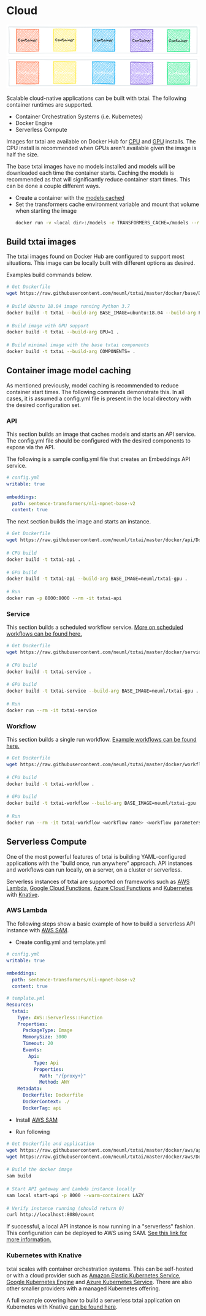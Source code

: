 # Cloud

![cloud](images/cloud.png#only-light)
![cloud](images/cloud-dark.png#only-dark)

Scalable cloud-native applications can be built with txtai. The following container runtimes are supported.

- Container Orchestration Systems (i.e. Kubernetes)
- Docker Engine
- Serverless Compute

Images for txtai are available on Docker Hub for [CPU](https://hub.docker.com/r/neuml/txtai-cpu) and [GPU](https://hub.docker.com/r/neuml/txtai-gpu) installs. The CPU install is recommended when GPUs aren't available given the image is half the size.

The base txtai images have no models installed and models will be downloaded each time the container starts. Caching the models is recommended as that will significantly reduce container start times. This can be done a couple different ways.

- Create a container with the [models cached](#container-image-model-caching)
- Set the transformers cache environment variable and mount that volume when starting the image
    ```bash
    docker run -v <local dir>:/models -e TRANSFORMERS_CACHE=/models --rm --it <docker image>
    ```

## Build txtai images

The txtai images found on Docker Hub are configured to support most situations. This image can be locally built with different options as desired.

Examples build commands below.

```bash
# Get Dockerfile
wget https://raw.githubusercontent.com/neuml/txtai/master/docker/base/Dockerfile

# Build Ubuntu 18.04 image running Python 3.7
docker build -t txtai --build-arg BASE_IMAGE=ubuntu:18.04 --build-arg PYTHON_VERSION=3.7 .

# Build image with GPU support
docker build -t txtai --build-arg GPU=1 .

# Build minimal image with the base txtai components
docker build -t txtai --build-arg COMPONENTS= .
```

## Container image model caching

As mentioned previously, model caching is recommended to reduce container start times. The following commands demonstrate this. In all cases, it is assumed a config.yml file is present in the local directory with the desired configuration set.

### API
This section builds an image that caches models and starts an API service. The config.yml file should be configured with the desired components to expose via the API.

The following is a sample config.yml file that creates an Embeddings API service.

```yaml
# config.yml
writable: true

embeddings:
  path: sentence-transformers/nli-mpnet-base-v2
  content: true
```

The next section builds the image and starts an instance.

```bash
# Get Dockerfile
wget https://raw.githubusercontent.com/neuml/txtai/master/docker/api/Dockerfile

# CPU build
docker build -t txtai-api .

# GPU build
docker build -t txtai-api --build-arg BASE_IMAGE=neuml/txtai-gpu .

# Run
docker run -p 8000:8000 --rm -it txtai-api
```

### Service
This section builds a scheduled workflow service. [More on scheduled workflows can be found here.](../workflow/schedule)

```bash
# Get Dockerfile
wget https://raw.githubusercontent.com/neuml/txtai/master/docker/service/Dockerfile

# CPU build
docker build -t txtai-service .

# GPU build
docker build -t txtai-service --build-arg BASE_IMAGE=neuml/txtai-gpu .

# Run
docker run --rm -it txtai-service
```

### Workflow
This section builds a single run workflow. [Example workflows can be found here.](../examples/#workflows)

```bash
# Get Dockerfile
wget https://raw.githubusercontent.com/neuml/txtai/master/docker/workflow/Dockerfile

# CPU build
docker build -t txtai-workflow . 

# GPU build
docker build -t txtai-workflow --build-arg BASE_IMAGE=neuml/txtai-gpu .

# Run
docker run --rm -it txtai-workflow <workflow name> <workflow parameters>
```

## Serverless Compute

One of the most powerful features of txtai is building YAML-configured applications with the "build once, run anywhere" approach. API instances and workflows can run locally, on a server, on a cluster or serverless.

Serverless instances of txtai are supported on frameworks such as [AWS Lambda](https://aws.amazon.com/lambda/), [Google Cloud Functions](https://cloud.google.com/functions), [Azure Cloud Functions](https://azure.microsoft.com/en-us/services/functions/) and [Kubernetes](https://kubernetes.io/) with [Knative](https://knative.dev/docs/).

### AWS Lambda

The following steps show a basic example of how to build a serverless API instance with [AWS SAM](https://github.com/aws/serverless-application-model).

- Create config.yml and template.yml

```yaml
# config.yml
writable: true

embeddings:
  path: sentence-transformers/nli-mpnet-base-v2
  content: true
```

```yaml
# template.yml
Resources:
  txtai:
    Type: AWS::Serverless::Function
    Properties:
      PackageType: Image
      MemorySize: 3000
      Timeout: 20
      Events:
        Api:
          Type: Api
          Properties:
            Path: "/{proxy+}"
            Method: ANY
    Metadata:
      Dockerfile: Dockerfile
      DockerContext: ./
      DockerTag: api
```

- Install [AWS SAM](https://pypi.org/project/aws-sam-cli/)

- Run following

```bash
# Get Dockerfile and application
wget https://raw.githubusercontent.com/neuml/txtai/master/docker/aws/api.py
wget https://raw.githubusercontent.com/neuml/txtai/master/docker/aws/Dockerfile

# Build the docker image
sam build

# Start API gateway and Lambda instance locally
sam local start-api -p 8000 --warm-containers LAZY

# Verify instance running (should return 0)
curl http://localhost:8080/count
```

If successful, a local API instance is now running in a "serverless" fashion. This configuration can be deployed to AWS using SAM. [See this link for more information.](https://docs.aws.amazon.com/serverless-application-model/latest/developerguide/sam-cli-command-reference-sam-deploy.html)

### Kubernetes with Knative

txtai scales with container orchestration systems. This can be self-hosted or with a cloud provider such as [Amazon Elastic Kubernetes Service](https://aws.amazon.com/eks/), [Google Kubernetes Engine](https://cloud.google.com/kubernetes-engine) and [Azure Kubernetes Service](https://azure.microsoft.com/en-us/services/kubernetes-service/). There are also other smaller providers with a managed Kubernetes offering.

A full example covering how to build a serverless txtai application on Kubernetes with Knative [can be found here](https://towardsdatascience.com/serverless-vector-search-with-txtai-96f6163ab972).
